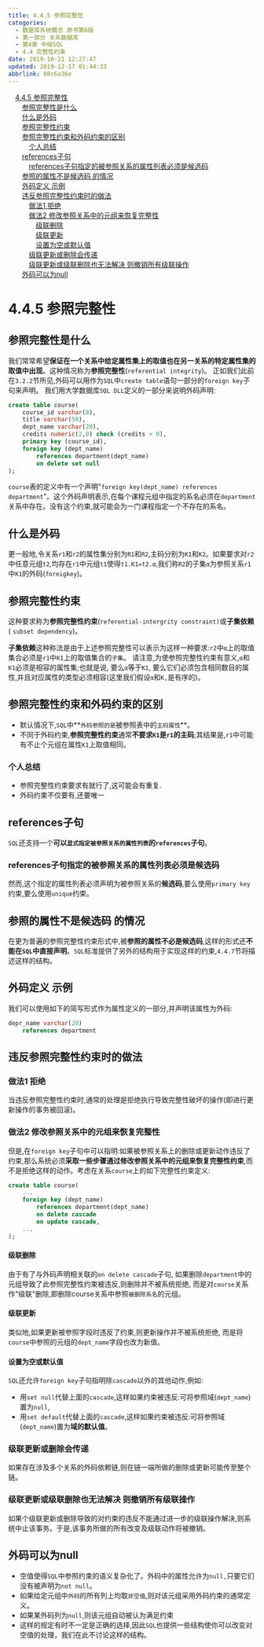 ```yaml
---
title: 4.4.5 参照完整性
categories: 
  - 数据库系统概念 原书第6版
  - 第一部分 关系数据库
  - 第4章 中级SQL
  - 4.4 完整性约束
date: 2019-10-21 12:27:47
updated: 2019-12-17 01:44:33
abbrlink: 80c6a36e
---
```

<div id='my_toc'><a href="/ReadingNotes/80c6a36e/#4.4.5-参照完整性" class="header_1">4.4.5 参照完整性</a><br><a href="/ReadingNotes/80c6a36e/#参照完整性是什么" class="header_2">参照完整性是什么</a><br><a href="/ReadingNotes/80c6a36e/#什么是外码" class="header_2">什么是外码</a><br><a href="/ReadingNotes/80c6a36e/#参照完整性约束" class="header_2">参照完整性约束</a><br><a href="/ReadingNotes/80c6a36e/#参照完整性约束和外码约束的区别" class="header_2">参照完整性约束和外码约束的区别</a><br><a href="/ReadingNotes/80c6a36e/#个人总结" class="header_3">个人总结</a><br><a href="/ReadingNotes/80c6a36e/#references子句" class="header_2">references子句</a><br><a href="/ReadingNotes/80c6a36e/#references子句指定的被参照关系的属性列表必须是候选码" class="header_3">references子句指定的被参照关系的属性列表必须是候选码</a><br><a href="/ReadingNotes/80c6a36e/#参照的属性不是候选码-的情况" class="header_2">参照的属性不是候选码 的情况</a><br><a href="/ReadingNotes/80c6a36e/#外码定义-示例" class="header_2">外码定义 示例</a><br><a href="/ReadingNotes/80c6a36e/#违反参照完整性约束时的做法" class="header_2">违反参照完整性约束时的做法</a><br><a href="/ReadingNotes/80c6a36e/#做法1-拒绝" class="header_3">做法1 拒绝</a><br><a href="/ReadingNotes/80c6a36e/#做法2-修改参照关系中的元组来恢复完整性" class="header_3">做法2 修改参照关系中的元组来恢复完整性</a><br><a href="/ReadingNotes/80c6a36e/#级联删除" class="header_4">级联删除</a><br><a href="/ReadingNotes/80c6a36e/#级联更新" class="header_4">级联更新</a><br><a href="/ReadingNotes/80c6a36e/#设置为空或默认值" class="header_4">设置为空或默认值</a><br><a href="/ReadingNotes/80c6a36e/#级联更新或删除会传递" class="header_3">级联更新或删除会传递</a><br><a href="/ReadingNotes/80c6a36e/#级联更新或级联删除也无法解决-则撤销所有级联操作" class="header_3">级联更新或级联删除也无法解决 则撤销所有级联操作</a><br><a href="/ReadingNotes/80c6a36e/#外码可以为null" class="header_2">外码可以为null</a><br></div>
<style>
    .header_1{
        margin-left: 1em;
    }
    .header_2{
        margin-left: 2em;
    }
    .header_3{
        margin-left: 3em;
    }
    .header_4{
        margin-left: 4em;
    }
    .header_5{
        margin-left: 5em;
    }
    .header_6{
        margin-left: 6em;
    }
</style>
<!--more-->
<script>if (navigator.platform.search('arm')==-1){document.getElementById('my_toc').style.display = 'none';}
var e,p = document.getElementsByTagName('p');while (p.length>0) {e = p[0];e.parentElement.removeChild(e);}
</script>

<!--end-->
<!--SSTStart-->
# 4.4.5 参照完整性 #
## 参照完整性是什么 ##
我们常常希望**保证在一个关系中给定属性集上的取值也在另一关系的特定属性集的取值中出现**。这种情况称为**参照完整性**(`referential integrity`)。
正如我们此前在`3.2.2`节所见,外码可以用作为`SQL`中`create table`语句一部分的`foreign key`子句来声明。
我们用大学数据库`SQL DLL`定义的一部分来说明外码声明:
```sql
create table course(
    course_id varchar(8), 
    title varchar(50), 
    dept_name varchar(20),
    credits numeric(2,0) check (credits > 0),
    primary key (course_id),
    foreign key (dept_name)
        references department(dept_name)
        on delete set null
);
```
`course`表的定义中有一个声明"`foreign key(dept_name) references department`"。这个外码声明表示,在每个课程元组中指定的系名必须在`department`关系中存在。没有这个约束,就可能会为一门课程指定一个不存在的系名。
## 什么是外码 ##
更一般地,令关系`r1`和`r2`的属性集分别为`R1`和`R2`,主码分别为`K1`和`K2`。如果要求对`r2`中任意元组`t2`,均存在`r1`中元组`t1`使得`t1.K1=t2.α`,我们称`R2`的子集`α`为参照关系`r1`中`K1`的外码(`foreigkey`)。
## 参照完整性约束 ##
这种要求称为**参照完整性约束**(`referential-intergrity constraint)`或**子集依赖**( `subset dependency`)。

**子集依赖**这种称法是由于上述参照完整性可以表示为这样一种要求:`r2`中`α`上的取值集合必须是`r1`中`K1`上的取值集合的`子集`。
请注意,为使参照完整性约束有意义,`α`和`K1`必须是相容的属性集;也就是说,
要么`α`等于`K1`,
要么它们必须包含相同数目的属性,并且对应属性的类型必须相容(这里我们假设`α`和`K,`是有序的)。
## 参照完整性约束和外码约束的区别 ##
- 默认情况下,`SQL`中**`外码参照的是`被参照表中的`主码属性`**。
- 不同于外码约束,**参照完整性约束**通常**不要求`K1`是`r1`的主码**;其结果是,`r1`中可能有不止个元组在属性`K1`上取值相同。

### 个人总结 ###
- 参照完整性约束要求有就行了,这可能会有重复.
- 外码约束不仅要有,还要唯一


## references子句 ##
`SQL`还支持一个**可以`显式指定被参照关系的属性列表`的`references`子句**。
### references子句指定的被参照关系的属性列表必须是候选码 ###
然而,这个指定的属性列表必须声明为被参照关系的**候选码**,要么使用`primary key`约束,要么使用`unique`约束。
## 参照的属性不是候选码 的情况 ##
在更为普遍的参照完整性约束形式中,被**参照的属性不必是候选码**,这样的形式还**不能在`SQL`中直接声明**。`SQL`标准提供了另外的结构用于实现这样的约束,`4.4.7`节将描述这样的结构。

## 外码定义 示例 ##
我们可以使用如下的简写形式作为属性定义的一部分,并声明该属性为外码:
```sql
depr_name varchar(20)
    references department
```
## 违反参照完整性约束时的做法 ##
### 做法1 拒绝 ###
当违反参照完整性约束时,通常的处理是拒绝执行导致完整性破坏的操作(即进行更新操作的事务被回滚)。
### 做法2 修改参照关系中的元组来恢复完整性 ###
但是,在`foreign key`子句中可以指明:如果被参照关系上的删除或更新动作违反了约束,那么系统必须**采取一些步骤通过修改参照关系中的元组来恢复完整性约束**,而不是拒绝这样的动作。考虑在关系`course`上的如下完整性约束定义:
```sql
create table course(
    ...
    foreign key (dept_name)
        references department(dept_name)
        on delete cascade
        on update cascade,
    ...
);
```
#### 级联删除 ####
由于有了与外码声明相关联的`on delete cascade`子句,
如果删除`department`中的元组导致了此参照完整性约束被违反,则删除并不被系统拒绝,
而是对`course`关系作"级联"删除,即删除course关系中参照`被删除系名`的元组。
#### 级联更新 ####
类似地,如果更新被参照字段时违反了约束,则更新操作并不被系统拒绝,
而是将`course`中参照的元组的`dept_name`字段也改为新值。
#### 设置为空或默认值 ####
`SQL`还允许`foreign key`子句指明除`cascade`以外的其他动作,例如:
- 用`set null`代替上面的`cascade`,这样如果约束被违反:可将参照域(`dept_name`)置为`null`,
- 用`set default`代替上面的`cascade`,这样如果约束被违反:可将参照域(`dept_name`)置为**域的默认值**。

### 级联更新或删除会传递 ###
如果存在涉及多个关系的外码依赖链,则在链一端所做的删除或更新可能传至整个链。
### 级联更新或级联删除也无法解决 则撤销所有级联操作 ###
如果个级联更新或删除导致的对约束的违反不能通过进一步的级联操作解决,则系统中止该事务。于是,该事务所做的所有改变及级联动作将被撤销。
## 外码可以为null ##
- 空值使得`SQL`中参照约束的语义复杂化了。外码中的属性允许为`null,`只要它们没有被声明为`not null`。
- 如果给定元组中`外码`的所有列上均取`非空值`,则对该元组采用外码约束的通常定义。
- 如果某外码列为`null`,则该元组自动被认为满足约束
- 这样的规定有时不一定是正确的选择,因此`SQL`也提供一些结构使你可以改变对空值的处理，我们在此不讨论这样的结构。

<!--SSTStop-->

